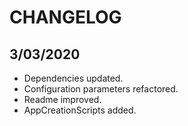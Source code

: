 # CHANGELOG

## 3/03/2020

* Dependencies updated.
* Configuration parameters refactored.
* Readme improved.
* AppCreationScripts added.
